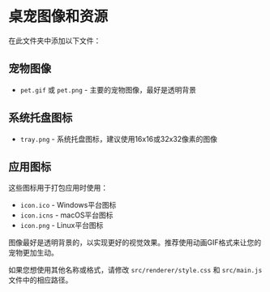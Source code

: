 # 桌宠图像和资源

在此文件夹中添加以下文件：

## 宠物图像
- `pet.gif` 或 `pet.png` - 主要的宠物图像，最好是透明背景

## 系统托盘图标
- `tray.png` - 系统托盘图标，建议使用16x16或32x32像素的图像

## 应用图标
这些图标用于打包应用时使用：
- `icon.ico` - Windows平台图标
- `icon.icns` - macOS平台图标
- `icon.png` - Linux平台图标

图像最好是透明背景的，以实现更好的视觉效果。推荐使用动画GIF格式来让您的宠物更加生动。

如果您想使用其他名称或格式，请修改 `src/renderer/style.css` 和 `src/main.js` 文件中的相应路径。 